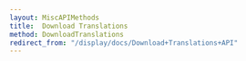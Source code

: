 ```yaml
---
layout: MiscAPIMethods
title:  Download Translations
method: DownloadTranslations
redirect_from: "/display/docs/Download+Translations+API"
---
```


